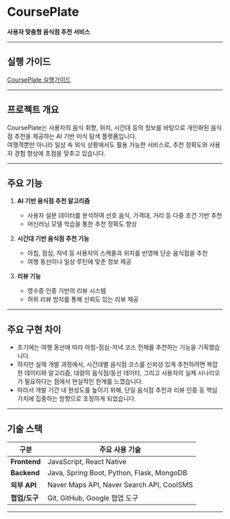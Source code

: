# CoursePlate

**사용자 맞춤형 음식점 추천 서비스**

---

## 실행 가이드

[CoursePlate 실행가이드](./CoursePlate_SetupGuide_.docx)

---

## 프로젝트 개요

CoursePlate는 사용자의 음식 취향, 위치, 시간대 등의 정보를 바탕으로 개인화된 음식점 추천을 제공하는 AI 기반 미식 탐색 플랫폼입니다.  
여행객뿐만 아니라 일상 속 외식 상황에서도 활용 가능한 서비스로, 추천 정확도와 사용자 경험 향상에 초점을 맞추고 있습니다.

---

## 주요 기능

1. **AI 기반 음식점 추천 알고리즘**
   - 사용자 설문 데이터를 분석하여 선호 음식, 가격대, 거리 등 다중 조건 기반 추천
   - 머신러닝 모델 학습을 통한 추천 정확도 향상

2. **시간대 기반 음식점 추천 기능**
   - 아침, 점심, 저녁 등 사용자의 스케줄과 위치를 반영해 단순 음식점을 추천
   - 여행 동선이나 일상 루틴에 맞춘 정보 제공

3. **리뷰 기능**
   - 영수증 인증 기반의 리뷰 시스템
   - 허위 리뷰 방지를 통해 신뢰도 있는 리뷰 제공

---

## 주요 구현 차이

- 초기에는 여행 동선에 따라 아침-점심-저녁 코스 전체를 추천하는 기능을 기획했습니다.
- 하지만 실제 개발 과정에서, 시간대별 음식점 코스를 신뢰성 있게 추천하려면
  복잡한 데이터와 알고리즘, 대량의 음식점/동선 데이터, 그리고 사용자의 실제 시나리오가 필요하다는 점에서
  현실적인 한계를 느꼈습니다.
- 따라서 개발 기간 내 완성도를 높이기 위해, 단일 음식점 추천과 리뷰 인증 등
  핵심 가치에 집중하는 방향으로 조정하게 되었습니다.

---

## 기술 스택

| 구분           | 주요 사용 기술                                  |
|--------------|-------------------------------------------|
| **Frontend** | JavaScript, React Native                  |
| **Backend**  | Java, Spring Boot, Python, Flask, MongoDB |
| **외부 API**   | Naver Maps API, Naver Search API, CoolSMS |
| **협업/도구**    | Git, GitHub, Google 협업 도구                 |

---
